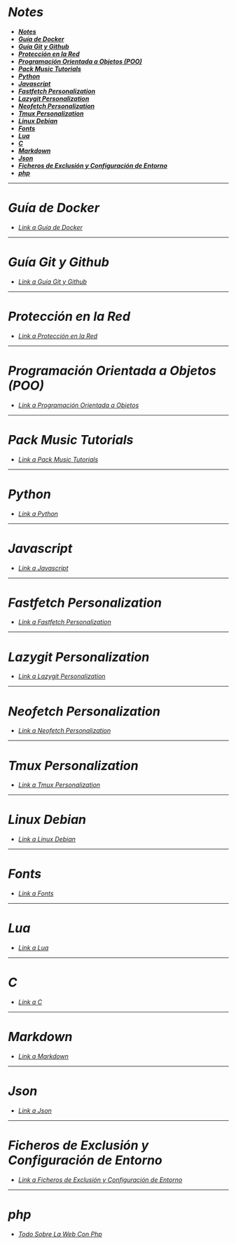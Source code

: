 <!-- Author: Daniel Benjamin Perez Morales -->
<!-- GitHub: https://github.com/DanielPerezMoralesDev13 -->
<!-- Email: danielperezdev@proton.me -->

# ***Notes***

- [***Notes***](#notes)
- [***Guía de Docker***](#guía-de-docker)
- [***Guía Git y Github***](#guía-git-y-github)
- [***Protección en la Red***](#protección-en-la-red)
- [***Programación Orientada a Objetos (POO)***](#programación-orientada-a-objetos-poo)
- [***Pack Music Tutorials***](#pack-music-tutorials)
- [***Python***](#python)
- [***Javascript***](#javascript)
- [***Fastfetch Personalization***](#fastfetch-personalization)
- [***Lazygit Personalization***](#lazygit-personalization)
- [***Neofetch Personalization***](#neofetch-personalization)
- [***Tmux Personalization***](#tmux-personalization)
- [***Linux Debian***](#linux-debian)
- [***Fonts***](#fonts)
- [***Lua***](#lua)
- [***C***](#c)
- [***Markdown***](#markdown)
- [***Json***](#json)
- [***Ficheros de Exclusión y Configuración de Entorno***](#ficheros-de-exclusión-y-configuración-de-entorno)
- [***php***](#php)

---

# ***Guía de Docker***

- *[Link a Guía de Docker](https://github.com/DanielPerezMoralesDev13/Notes/tree/master/Docker "https://github.com/DanielPerezMoralesDev13/Notes/tree/master/Docker")*

---

# ***Guía Git y Github***

- *[Link a Guía Git y Github](https://github.com/DanielPerezMoralesDev13/Notes/tree/master/Git%20y%20Github "https://github.com/DanielPerezMoralesDev13/Notes/tree/master/Git%20y%20Github")*

---

# ***Protección en la Red***

- *[Link a Protección en la Red](https://github.com/DanielPerezMoralesDev13/Notes/tree/master/Proteccion%20En%20La%20Red "https://github.com/DanielPerezMoralesDev13/Notes/tree/master/Proteccion%20En%20La%20Red")*

---

# ***Programación Orientada a Objetos (POO)***

- *[Link a Programación Orientada a Objetos](https://github.com/DanielPerezMoralesDev13/Notes/tree/master/Programacion%20Orientado%20Objetos%20POO "https://github.com/DanielPerezMoralesDev13/Notes/tree/master/Programacion%20Orientado%20Objetos%20POO")*

---

# ***Pack Music Tutorials***

- *[Link a Pack Music Tutorials](https://github.com/DanielPerezMoralesDev13/Notes/tree/master/Pack%20Music%20Tutorials "https://github.com/DanielPerezMoralesDev13/Notes/tree/master/Pack%20Music%20Tutorials")*

---

# ***Python***

- *[Link a Python](https://github.com/DanielPerezMoralesDev13/Notes/tree/master/Python "https://github.com/DanielPerezMoralesDev13/Notes/tree/master/Python")*

---

# ***Javascript***

- *[Link a Javascript](https://github.com/DanielPerezMoralesDev13/Notes/tree/master/Javascript "https://github.com/DanielPerezMoralesDev13/Notes/tree/master/Javascript")*

---

# ***Fastfetch Personalization***

- *[Link a Fastfetch Personalization](https://github.com/DanielPerezMoralesDev13/Notes/tree/master/Fastfetch%20Personalization "https://github.com/DanielPerezMoralesDev13/Notes/tree/master/Fastfetch%20Personalization")*

---

# ***Lazygit Personalization***

- *[Link a Lazygit Personalization](https://github.com/DanielPerezMoralesDev13/Notes/tree/master/Lazygit%20Personalization "https://github.com/DanielPerezMoralesDev13/Notes/tree/master/Lazygit%20Personalization")*

---

# ***Neofetch Personalization***

- *[Link a Neofetch Personalization](https://github.com/DanielPerezMoralesDev13/Notes/tree/master/Neofetch%20Personalization "https://github.com/DanielPerezMoralesDev13/Notes/tree/master/Neofetch%20Personalization")*

---

# ***Tmux Personalization***

- *[Link a Tmux Personalization](https://github.com/DanielPerezMoralesDev13/Notes/tree/master/Tmux%20Personalization "https://github.com/DanielPerezMoralesDev13/Notes/tree/master/Tmux%20Personalization")*

---

# ***Linux Debian***

- *[Link a Linux Debian](https://github.com/DanielPerezMoralesDev13/Notes/tree/master/Linux%20Debian "https://github.com/DanielPerezMoralesDev13/Notes/tree/master/Linux%20Debian")*

---

# ***Fonts***

- *[Link a Fonts](https://github.com/DanielPerezMoralesDev13/Notes/tree/master/Fonts "https://github.com/DanielPerezMoralesDev13/Notes/tree/master/Fonts")*

---

# ***Lua***

- *[Link a Lua](https://github.com/DanielPerezMoralesDev13/Notes/tree/master/Lua "https://github.com/DanielPerezMoralesDev13/Notes/tree/master/Lua")*

---

# ***C***

- *[Link a C](https://github.com/DanielPerezMoralesDev13/Notes/tree/master/C "https://github.com/DanielPerezMoralesDev13/Notes/tree/master/C")*

---

# ***Markdown***

- *[Link a Markdown](https://github.com/DanielPerezMoralesDev13/Notes/tree/master/Markdown "https://github.com/DanielPerezMoralesDev13/Notes/tree/master/Markdown")*

---

# ***Json***

- *[Link a Json](https://github.com/DanielPerezMoralesDev13/Notes/tree/master/Json "https://github.com/DanielPerezMoralesDev13/Notes/tree/master/Json")*

---

# ***Ficheros de Exclusión y Configuración de Entorno***

- *[Link a Ficheros de Exclusión y Configuración de Entorno](https://github.com/DanielPerezMoralesDev13/Notes/tree/master/Ficheros%20de%20Exclusi%C3%B3n%20y%20Configuraci%C3%B3n%20de%20Entorno "https://github.com/DanielPerezMoralesDev13/Notes/tree/master/Ficheros%20de%20Exclusi%C3%B3n%20y%20Configuraci%C3%B3n%20de%20Entorno")*

---

# ***php***

- *[Todo Sobre La Web Con Php](https://github.com/DanielPerezMoralesDev13/Notes/tree/master/Todo%20Sobre%20La%20Web%20Con%20Php%20%26%20XAMPP "https://github.com/DanielPerezMoralesDev13/Notes/tree/master/Todo%20Sobre%20La%20Web%20Con%20Php%20%26%20XAMPP")*
